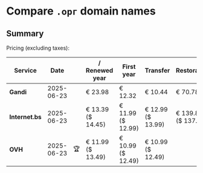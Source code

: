 # Compare `.орг` domain names

## Summary

Pricing (excluding taxes):

| Service | Date |  | / Renewed year | First year | Transfer | Restoration |
|--|--|--|--|--|--|--|
| **Gandi** | 2025-06-23 |  | € 23.98 | € 12.32 | € 10.44 | € 70.78 |
| **Internet.bs** | 2025-06-23 |  | € 13.39<br>($ 14.45) | € 11.99<br>($ 12.99) | € 12.99<br>($ 13.99) | € 139.85<br>($ 137.99) |
| **OVH** | 2025-06-23 | 🏆 | € 11.99<br>($ 13.49) | € 10.99<br>($ 12.49) | € 10.99<br>($ 12.49) |  |
